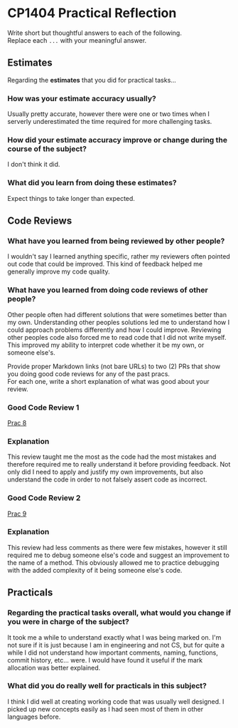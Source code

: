 # CP1404 Practical Reflection

Write short but thoughtful answers to each of the following.  
Replace each `...` with your meaningful answer.

## Estimates

Regarding the **estimates** that you did for practical tasks...

### How was your estimate accuracy usually?

Usually pretty accurate, however there were one or two times when I serverly underestimated the
time required for more challenging tasks.

### How did your estimate accuracy improve or change during the course of the subject?

I don't think it did.

### What did you learn from doing these estimates?

Expect things to take longer than expected.

## Code Reviews

### What have you learned from being reviewed by other people?

I wouldn't say I learned anything specific, rather my reviewers often pointed out code that could be improved. This
kind of feedback helped me generally improve my code quality.

### What have you learned from doing code reviews of other people?

Other people often had different solutions that were sometimes better than my own. Understanding other peoples
solutions led me to understand how I could approach problems differently and how I could improve. Reviewing
other peoples code also forced me to read code that I did not write myself. This improved my ability to interpret
code whether it be my own, or someone else's.

Provide proper Markdown links (not bare URLs) to two (2) PRs that show you doing good code reviews for any of the past
pracs.  
For each one, write a short explanation of what was good about your review.

### Good Code Review 1

[Prac 8](https://github.com/ShutongChen9/cp1404practicals/pull/6)

### Explanation

This review taught me the most as the code had the most mistakes and therefore required me to really understand 
it before providing feedback. Not only did I need to apply and justify my own improvements, but also understand
the code in order to not falsely assert code as incorrect.


### Good Code Review 2

[Prac 9](https://github.com/JD-113/cp1404practicals/pull/6)

### Explanation

This review had less comments as there were few mistakes, however it still required me to debug someone else's
code and suggest an improvement to the name of a method. This obviously allowed me to practice debugging with
the added complexity of it being someone else's code.

## Practicals

### Regarding the **practical tasks** overall, what would you change if you were in charge of the subject?

It took me a while to understand exactly what I was being marked on. I'm not sure if it is just because I am in 
engineering and not CS, but for quite a while I did not understand how important comments, naming, functions, 
commit history, etc... were. I would have found it useful if the mark allocation was better explained.

### What did you do really well for practicals in this subject?

I think I did well at creating working code that was usually well designed. I picked up new concepts easily as I had seen most of them in other languages before.